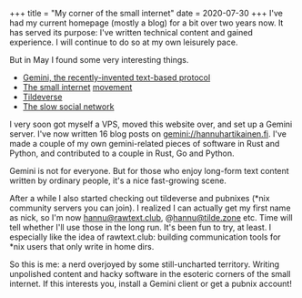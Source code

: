 +++
title = "My corner of the small internet"
date = 2020-07-30
+++
I've had my current homepage (mostly a blog) for a bit over two years now. It has served its purpose: I've written technical content and gained experience. I will continue to do so at my own leisurely pace.

But in May I found some very interesting things.
* [Gemini, the recently-invented text-based protocol](https://gemini.circumlunar.space/)
* [The small internet](gopher://republic.circumlunar.space/~spring/phlog/2019-01-16__The_Small_Internet.txt) [movement](https://proxy.vulpes.one/gopher/republic.circumlunar.space/0/~spring/phlog/2019-01-18__Small_Internet_Manifesto.txt)
* [Tildeverse](https://tildeverse.org/)
* [The slow social network](https://rawtext.club/)

I very soon got myself a VPS, moved this website over, and set up a Gemini server. I've now written 16 blog posts on [gemini://hannuhartikainen.fi](gemini://hannuhartikainen.fi). I've made a couple of my own gemini-related pieces of software in Rust and Python, and contributed to a couple in Rust, Go and Python.

Gemini is not for everyone. But for those who enjoy long-form text content written by ordinary people, it's a nice fast-growing scene.

After a while I also started checking out tildeverse and pubnixes (*nix community servers you can join). I realized I can actually get my first name as nick, so I'm now hannu@rawtext.club, @hannu@tilde.zone etc. Time will tell whether I'll use those in the long run. It's been fun to try, at least. I especially like the idea of rawtext.club: building communication tools for *nix users that only write in home dirs.

So this is me: a nerd overjoyed by some still-uncharted territory. Writing unpolished content and hacky software in the esoteric corners of the small internet. If this interests you, install a Gemini client or get a pubnix account!

